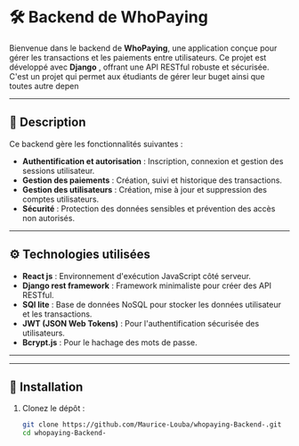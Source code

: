# 🛠️ Backend de WhoPaying

Bienvenue dans le backend de **WhoPaying**, une application conçue pour gérer les transactions et les paiements entre utilisateurs. Ce projet est développé avec **Django** , offrant une API RESTful robuste et sécurisée.
C'est un projet qui permet aux étudiants de gérer leur buget ainsi que toutes autre depen

---

## 📌 Description

Ce backend gère les fonctionnalités suivantes :

- **Authentification et autorisation** : Inscription, connexion et gestion des sessions utilisateur.
- **Gestion des paiements** : Création, suivi et historique des transactions.
- **Gestion des utilisateurs** : Création, mise à jour et suppression des comptes utilisateurs.
- **Sécurité** : Protection des données sensibles et prévention des accès non autorisés.

---

## ⚙️ Technologies utilisées

- **React js** : Environnement d'exécution JavaScript côté serveur.
- **Django rest framework** : Framework minimaliste pour créer des API RESTful.
- **SQl lite** : Base de données NoSQL pour stocker les données utilisateur et les transactions.
- **JWT (JSON Web Tokens)** : Pour l'authentification sécurisée des utilisateurs.
- **Bcrypt.js** : Pour le hachage des mots de passe.

---



---

## 🚀 Installation

1. Clonez le dépôt :

   ```bash
   git clone https://github.com/Maurice-Louba/whopaying-Backend-.git
   cd whopaying-Backend-
